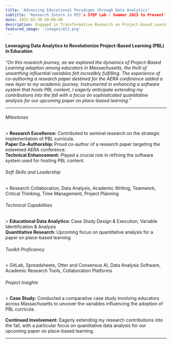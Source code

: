```yaml
---
title: 'Advancing Educational Paradigms through Data Analytics'
subtitle: 'Research Intern in MIT's STEP Lab - Summer 2023 to Present'
date: 2023-02-30 00:00:00
description: Engaged in Transformative Research on Project-based Learning (PBL) Adoption and Curricula, Co-Authoring for AERA Conference
featured_image: '/images/ml2.png'
---
```


<h4>Leveraging Data Analytics to Revolutionize Project-Based Learning (PBL) in Education</h4>
<em>"On this research journey, as we explored the dynamics of Project-Based Learning adoption among educators in Massachusetts, the thrill of unearthing influential variables felt incredibly fulfilling. The experience of co-authoring a research paper destined for the AERA conference added a new layer to my academic journey. Instrumental in enhancing a software system that hosts PBL content, I eagerly anticipate extending my contributions into the fall with a focus on sophisticated quantitative analysis for our upcoming paper on place-based learning."</em>

<hr>
  
<h6> Milestones </h6>
> <b>Research Excellence:</b> Contributed to seminal research on the strategic implementation of PBL curricula.
<br> <b>Paper Co-Authorship: </b> Proud co-author of a research paper targeting the esteemed AERA conference.
<br> <b>Technical Enhancement:</b> Played a crucial role in refining the software system used for hosting PBL content.

<h6> Soft Skills and Leadership </h6>
> Research Collaboration, Data Analysis, Academic Writing, Teamwork, Critical Thinking, Time Management, Project Planning

<h6> Technical Capabilities </h6>
> <b>Educational Data Analytics:</b> Case Study Design & Execution, Variable Identification & Analysis
<br> <b>Quantitative Research: </b> Upcoming focus on quantitative analysis for a paper on place-based learning

<h6> Toolkit Proficiency </h6>
> GitLab, Spreadsheets, Otter and Consensus AI, Data Analysis Software, Academic Research Tools, Collaboration Platforms

<h6> Project Insights </h6>
> <b>Case Study:</b> Conducted a comparative case study involving educators across Massachusetts to uncover the variables influencing the adoption of PBL curricula.
<br><br> <b>Continued Involvement:</b> Eagerly extending my research contributions into the fall, with a particular focus on quantitative data analysis for our upcoming paper on place-based learning.

---
